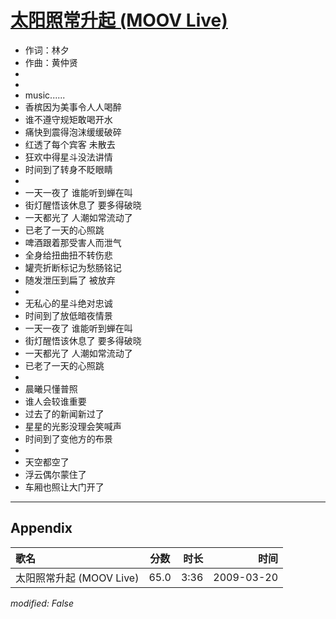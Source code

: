 # [太阳照常升起 (MOOV Live)](https://music.163.com/song?id=33418342)

* 作词：林夕
* 作曲：黄仲贤
* 
* 
* music......
* 香槟因为美事令人人喝醉
* 谁不遵守规矩敢喝开水
* 痛快到震得泡沫缓缓破碎
* 红透了每个宾客 未散去
* 狂欢中得星斗没法讲情
* 时间到了转身不眨眼睛
* 
* 一天一夜了 谁能听到蝉在叫
* 街灯醒悟该休息了 要多得破晓
* 一天都光了 人潮如常流动了
* 已老了一天的心照跳
* 啤酒跟着那受害人而泄气
* 全身给扭曲扭不转伤悲
* 罐壳折断标记为愁肠铭记
* 随发泄压到扁了 被放弃
* 
* 无私心的星斗绝对忠诚
* 时间到了放低暗夜情景
* 一天一夜了 谁能听到蝉在叫
* 街灯醒悟该休息了 要多得破晓
* 一天都光了 人潮如常流动了
* 已老了一天的心照跳
* 
* 晨曦只懂普照
* 谁人会较谁重要
* 过去了的新闻新过了
* 星星的光影没理会笑喊声
* 时间到了变他方的布景
* 
* 天空都空了
* 浮云偶尔蒙住了
* 车厢也照让大门开了


---

## Appendix

|歌名|分数|时长|时间|
|:---|:---:|---:|---:|
|太阳照常升起 (MOOV Live)|65.0|3:36|2009-03-20

*modified: False*